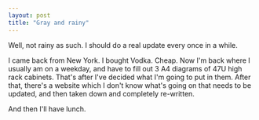 ```yaml
---
layout: post
title: "Gray and rainy"
---
```

Well, not rainy as such. I should do a real update every once in a while.

I came back from New York. I bought Vodka. Cheap. Now I'm back where I usually
am on a weekday, and have to fill out 3 A4 diagrams of 47U high rack cabinets.
That's after I've decided what I'm going to put in them. After that, there's a
website which I don't know what's going on that needs to be updated, and then
taken down and completely re-written.

And then I'll have lunch.

